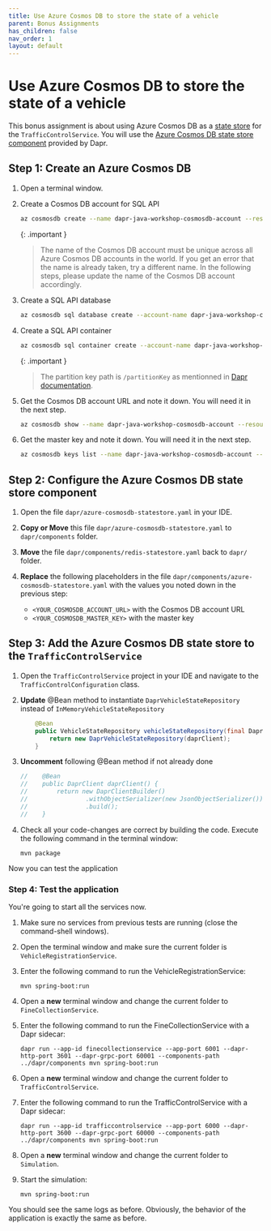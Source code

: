 ```yaml
---
title: Use Azure Cosmos DB to store the state of a vehicle
parent: Bonus Assignments
has_children: false
nav_order: 1
layout: default
---
```


# Use Azure Cosmos DB to store the state of a vehicle

This bonus assignment is about using Azure Cosmos DB as a [state store](https://docs.dapr.io/operations/components/setup-state-store/) for the `TrafficControlService`. You will use the [Azure Cosmos DB state store component](https://docs.dapr.io/reference/components-reference/supported-state-stores/setup-azure-cosmosdb/) provided by Dapr.

## Step 1: Create an Azure Cosmos DB

1. Open a terminal window.

1. Create a Cosmos DB account for SQL API

    ```bash
    az cosmosdb create --name dapr-java-workshop-cosmosdb-account --resource-group dapr-workshop-java --locations regionName=eastus failoverPriority=0 isZoneRedundant=False
    ```

    {: .important }
    > The name of the Cosmos DB account must be unique across all Azure Cosmos DB accounts in the world. If you get an error that the name is already taken, try a different name. In the following steps, please update the name of the Cosmos DB account accordingly.

1. Create a SQL API database

    ```bash
    az cosmosdb sql database create --account-name dapr-java-workshop-cosmosdb-account --resource-group dapr-workshop-java --name dapr-workshop-java-database
    ```

1. Create a SQL API container

    ```bash
    az cosmosdb sql container create --account-name dapr-java-workshop-cosmosdb-account --resource-group dapr-workshop-java --database-name dapr-workshop-java-database --name vehicle-state --partition-key-path /partitionKey --throughput 400
    ```

    {: .important }
    > The partition key path is `/partitionKey` as mentionned in [Dapr documentation](https://docs.dapr.io/reference/components-reference/supported-state-stores/setup-azure-cosmosdb/#setup-azure-cosmosdb).

1. Get the Cosmos DB account URL and note it down. You will need it in the next step.
   
    ```bash
    az cosmosdb show --name dapr-java-workshop-cosmosdb-account --resource-group dapr-workshop-java --query documentEndpoint -o tsv
    ```

1. Get the master key and note it down. You will need it in the next step.

    ```bash
    az cosmosdb keys list --name dapr-java-workshop-cosmosdb-account --resource-group dapr-workshop-java --type keys --query primaryMasterKey -o tsv
    ```

## Step 2: Configure the Azure Cosmos DB state store component

1. Open the file `dapr/azure-cosmosdb-statestore.yaml` in your IDE.

1. **Copy or Move** this file `dapr/azure-cosmosdb-statestore.yaml` to `dapr/components` folder.
   
1. **Move** the file `dapr/components/redis-statestore.yaml` back to `dapr/` folder.

1. **Replace** the following placeholders in the file `dapr/components/azure-cosmosdb-statestore.yaml` with the values you noted down in the previous step:

    - `<YOUR_COSMOSDB_ACCOUNT_URL>` with the Cosmos DB account URL
    - `<YOUR_COSMOSDB_MASTER_KEY>` with the master key

## Step 3: Add the Azure Cosmos DB state store to the `TrafficControlService`

1. Open the `TrafficControlService` project in your IDE and navigate to the `TrafficControlConfiguration` class.

1. **Update** @Bean method to instantiate `DaprVehicleStateRepository` instead of `InMemoryVehicleStateRepository`

    ```java
        @Bean
        public VehicleStateRepository vehicleStateRepository(final DaprClient daprClient) {
            return new DaprVehicleStateRepository(daprClient);
        }
    ```

1. **Uncomment** following @Bean method if not already done
  
    ```java
    //    @Bean
    //    public DaprClient daprClient() {
    //        return new DaprClientBuilder()
    //                .withObjectSerializer(new JsonObjectSerializer())
    //                .build();
    //    }
    ```

1. Check all your code-changes are correct by building the code. Execute the following command in the terminal window:

   ```console
   mvn package
   ```

Now you can test the application

### Step 4: Test the application

You're going to start all the services now. 

1. Make sure no services from previous tests are running (close the command-shell windows).

1. Open the terminal window and make sure the current folder is `VehicleRegistrationService`.

1. Enter the following command to run the VehicleRegistrationService:

   ```console
   mvn spring-boot:run
   ```

1. Open a **new** terminal window and change the current folder to `FineCollectionService`.

1. Enter the following command to run the FineCollectionService with a Dapr sidecar:

   ```console
   dapr run --app-id finecollectionservice --app-port 6001 --dapr-http-port 3601 --dapr-grpc-port 60001 --components-path ../dapr/components mvn spring-boot:run
   ```

1. Open a **new** terminal window and change the current folder to `TrafficControlService`.

1. Enter the following command to run the TrafficControlService with a Dapr sidecar:

   ```console
   dapr run --app-id trafficcontrolservice --app-port 6000 --dapr-http-port 3600 --dapr-grpc-port 60000 --components-path ../dapr/components mvn spring-boot:run
   ```

1. Open a **new** terminal window and change the current folder to `Simulation`.

1. Start the simulation:

   ```console
   mvn spring-boot:run
   ```

You should see the same logs as before. Obviously, the behavior of the application is exactly the same as before.